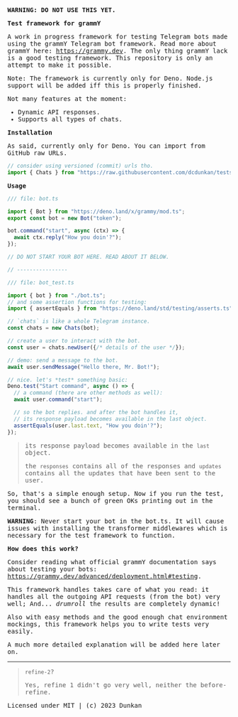 <samp>
<!-- yeah. monospace! -->

**WARNING: DO NOT USE THIS YET.**

**Test framework for grammY**

A work in progress framework for testing Telegram bots made using the grammY
Telegram bot framework. Read more about grammY here: <https://grammy.dev>. The
only thing grammY lack is a good testing framework. This repository is only an
attempt to make it possible.

Note: The framework is currently only for Deno. Node.js support will be added
iff this is properly finished.

Not many features at the moment:

<!-- All chat environments synced well -->

- Dynamic API responses.
- Supports all types of chats.

**Installation**

As said, currently only for Deno. You can import from GitHub raw URLs.

```ts
// consider using versioned (commit) urls tho.
import { Chats } from "https://raw.githubusercontent.com/dcdunkan/tests/refine-2/mod.ts";
```

**Usage**

```ts
/// file: bot.ts

import { Bot } from "https://deno.land/x/grammy/mod.ts";
export const bot = new Bot("token");

bot.command("start", async (ctx) => {
  await ctx.reply("How you doin'?");
});

// DO NOT START YOUR BOT HERE. READ ABOUT IT BELOW.

// ----------------

/// file: bot_test.ts

import { bot } from "./bot.ts";
// and some assertion functions for testing:
import { assertEquals } from "https://deno.land/std/testing/asserts.ts";

// `chats` is like a whole Telegram instance.
const chats = new Chats(bot);

// create a user to interact with the bot.
const user = chats.newUser({/* details of the user */});

// demo: send a message to the bot.
await user.sendMessage("Hello there, Mr. Bot!");

// nice. let's *test* something basic:
Deno.test("Start command", async () => {
  // a command (there are other methods as well):
  await user.command("start");

  // so the bot replies. and after the bot handles it,
  // its response payload becomes available in the last object.
  assertEquals(user.last.text, "How you doin'?");
});
```

> its response payload becomes available in the `last` object.
>
> the `responses` contains all of the responses and `updates` contains all the
> updates that have been sent to the user.

So, that's a simple enough setup. Now if you run the test, you should see a
bunch of green OKs printing out in the terminal.

**WARNING**: Never start your bot in the bot.ts. It will cause issues with
installing the transformer middlewares which is necessary for the test framework
to function.

**How does this work?**

Consider reading what official grammY documentation says about testing your
bots: <https://grammy.dev/advanced/deployment.html#testing>.

This framework handles takes care of what you read: it handles all the outgoing
API requests (from the bot) very well; And... _drumroll_ the results are
completely dynamic!

Also with easy methods and the good enough chat environment mockings, this
framework helps you to write tests very easily.

A much more detailed explanation will be added here later on.

---

> `refine-2`?
>
> Yes, refine 1 didn't go very well, neither the before-refine.

Licensed under MIT | (c) 2023 Dunkan

</samp>
